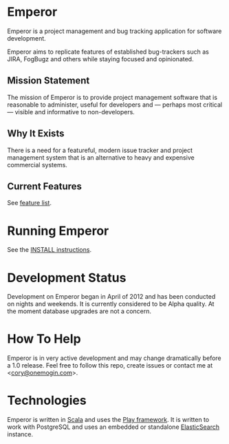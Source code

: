 # Emperor

Emperor is a project management and bug tracking application for software development.

Emperor aims to replicate features of established bug-trackers such as JIRA, FogBugz and others while staying focused and opinionated.

## Mission Statement

The mission of Emperor is to provide project management software that is reasonable to administer, useful for developers and &mdash; perhaps most critical &mdash; visible and informative to non-developers.

## Why It Exists

There is a need for a featureful, modern issue tracker and project management system that is an alternative to heavy and expensive commercial systems.

## Current Features

See [feature list](https://github.com/gphat/emperor/blob/master/features.md).

# Running Emperor

See the [INSTALL instructions](https://github.com/gphat/emperor/blob/master/INSTALL.md).

# Development Status

Development on Emperor began in April of 2012 and has been conducted on nights and weekends. It is currently considered to be Alpha quality. At the moment database upgrades are not a concern.

# How To Help

Emperor is in very active development and may change dramatically before a 1.0 release. Feel free to follow this repo, create issues or contact me at \<cory@onemogin.com>.

# Technologies

Emperor is written in [Scala](http://www.scala-lang.org/) and uses the
[Play framework](http://www.playframework.org/).  It is written to work with
PostgreSQL and uses an embedded or standalone [ElasticSearch](http://www.elasticsearch.org/)
instance.


